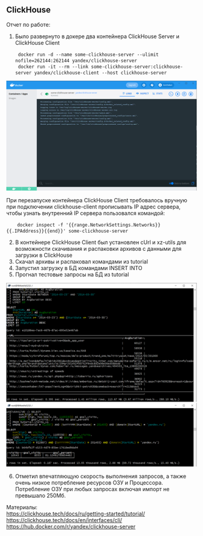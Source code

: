 ﻿## ClickHouse

Отчет по работе:
1. Было развернуто в докере два контейнера ClickHouse Server и ClickHouse Client

		docker run -d --name some-clickhouse-server --ulimit nofile=262144:262144 yandex/clickhouse-server
		docker run -it --rm --link some-clickhouse-server:clickhouse-server yandex/clickhouse-client --host clickhouse-server

![clickhouse_docker](attachements/clickhouse_docker.png)

При перезапуске контейнера ClickHouse Client требовалось вручную при подключении clickhouse-client прописывать IP адрес сервера, чтобы узнать внутренний IP сервера пользовался командой:

		docker inspect -f '{{range.NetworkSettings.Networks}}{{.IPAddress}}{{end}}' some-clickhouse-server

2. В контейнере ClickHouse Client был установлен cUrl и xz-utils для возможности скачивания и распаковки архивов с данными для загрузки в ClickHouse
3. Скачал  архивы и распаковал командами из tutorial
4. Запустил загрузку в БД командами INSERT INTO
5. Прогнал тестовые запросы на БД из tutorial <br>

![clickhouse_test_query](attachements/clickhouse_test_query.png)
![clickhouse_test_query](attachements/clickhouse_test_query_2.png)

6. Отметил впечатляющую скорость выполнения запросов, а также очень низкое потребление ресурсов ОЗУ и Процессора. Потребление ОЗУ при любых запросах включая импорт не превышало 250Мб.

Материалы:<br>
https://clickhouse.tech/docs/ru/getting-started/tutorial/ <br>
https://clickhouse.tech/docs/en/interfaces/cli/ <br>
https://hub.docker.com/r/yandex/clickhouse-server